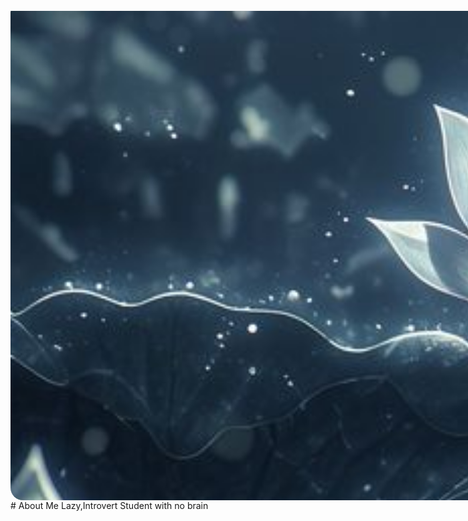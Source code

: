 <div align="center" style="width: 100vw; height: 20vh; overflow: hidden; border-radius: 20px;">
  <img 
    src="img/kCkHROSi.jpeg" 
    alt="Image" 
    style="
      width: 100%; 
      height: 100%; 
      object-fit: cover;
    " 
  />
</div>
# About Me
Lazy,Introvert Student with no brain
